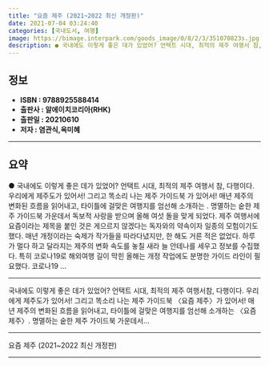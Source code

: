 ```yaml
---
title: "요즘 제주 (2021~2022 최신 개정판)"
date: 2021-07-04 03:24:40
categories: [국내도서, 여행]
image: https://bimage.interpark.com/goods_image/0/8/2/3/351070823s.jpg
description: ● 국내에도 이렇게 좋은 데가 있었어? 언택트 시대, 최적의 제주 여행서 참, 다행이다. 우리에게 제주도가 있어서! 그리고 똑소리 나는 제주 가이드북 가 있어서! 매년 제주의 변화된 흐름을 읽어내고, 타이틀에 걸맞은 여행지를 엄선해 소개하는 . 명멸하는 숱한 제주 가이드북 가운데서 독
---
```


## **정보**

- **ISBN : 9788925588414**
- **출판사 : 알에이치코리아(RHK)**
- **출판일 : 20210610**
- **저자 : 염관식,옥미혜**

------



## **요약**

●  국내에도 이렇게 좋은 데가 있었어? 언택트 시대, 최적의 제주 여행서 참, 다행이다. 우리에게 제주도가 있어서! 그리고 똑소리 나는 제주 가이드북 가 있어서! 매년 제주의 변화된 흐름을 읽어내고, 타이틀에 걸맞은 여행지를 엄선해 소개하는 . 명멸하는 숱한 제주 가이드북 가운데서 독보적 사랑을 받으며 올해 여섯 돌을 맞게 되었다. 제주 여행서에 요즘이라는 제목을 붙인 것은 게으르지 않겠다는 독자와의 약속이자 일종의 모험이기도 했다. 매년 개정이라는 숙제가 작가들을 따라다녔지만, 한 해도 거른 적은 없었다. 하루가 멀다 하고 달라지는 제주의 변화 속도를 놓칠 새라 늘 안테나를 세우고 정보를 수집했다. 특히 코로나19로 해외여행 길이 막힌 올해는  개정 작업에도 분명한 가이드 라인이 필요했다. 코로나19 ...

------

국내에도 이렇게 좋은 데가 있었어?
언택트 시대, 최적의 제주 여행서참, 다행이다. 우리에게 제주도가 있어서! 그리고 똑소리 나는 제주 가이드북 〈요즘 제주〉가 있어서! 
매년 제주의 변화된 흐름을 읽어내고, 타이틀에 걸맞은 여행지를 엄선해 소개하는 〈요즘 제주〉. 명멸하는 숱한 제주 가이드북 가운데서... 

------


요즘 제주 (2021~2022 최신 개정판) 

------


